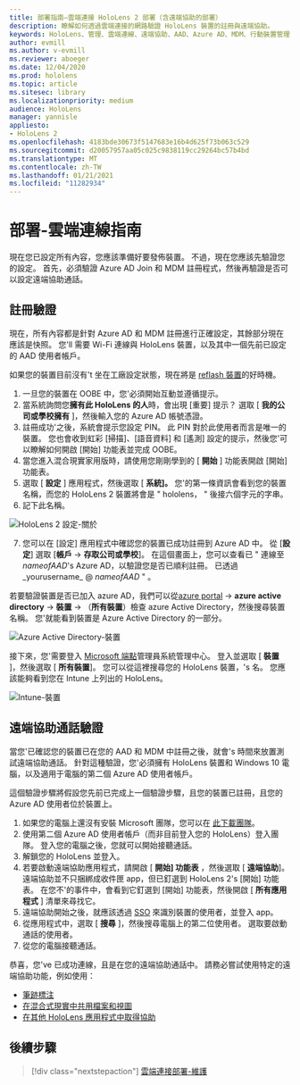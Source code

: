 ```yaml
---
title: 部署指南–雲端連接 HoloLens 2 部署（含遠端協助的部署）
description: 瞭解如何透過雲端連接的網路驗證 HoloLens 裝置的註冊與遠端協助。
keywords: HoloLens、管理、雲端連線、遠端協助、AAD、Azure AD、MDM、行動裝置管理
author: evmill
ms.author: v-evmill
ms.reviewer: aboeger
ms.date: 12/04/2020
ms.prod: hololens
ms.topic: article
ms.sitesec: library
ms.localizationpriority: medium
audience: HoloLens
manager: yannisle
appliesto:
- HoloLens 2
ms.openlocfilehash: 4183bde30673f5147683e16b4d625f73b063c529
ms.sourcegitcommit: d20057957aa05c025c9838119cc29264bc57b4bd
ms.translationtype: MT
ms.contentlocale: zh-TW
ms.lasthandoff: 01/21/2021
ms.locfileid: "11282934"
---
```

# 部署-雲端連線指南

現在您已設定所有內容，您應該準備好要發佈裝置。 不過，現在您應該先驗證您的設定。 首先，必須驗證 Azure AD Join 和 MDM 註冊程式，然後再驗證是否可以設定遠端協助通話。

## 註冊驗證

現在，所有內容都是針對 Azure AD 和 MDM 註冊進行正確設定，其餘部分現在應該是快照。 您&#39;ll 需要 Wi-Fi 連線與 HoloLens 裝置，以及其中一個先前已設定的 AAD 使用者帳戶。

如果您的裝置目前沒有&#39;t 坐在工廠設定狀態，現在將是 [reflash 裝置](https://docs.microsoft.com/hololens/hololens-recovery#clean-reflash-the-device)的好時機。

1. 一旦您的裝置在 OOBE 中，您&#39;必須開始互動並遵循提示。 
1. 當系統詢問您**擁有此 HoloLens 的人**時，會出現 [重要] 提示？ 選取 [ **我的公司或學校擁有** ]，然後輸入您的 Azure AD 帳號憑證。
1. 註冊成功&#39;之後，系統會提示您設定 PIN。 此 PIN 對於此使用者而言是唯一的裝置。 您也會收到虹彩 [掃描]、[語音資料] 和 [遙測] 設定的提示，然後您&#39;可以瞭解如何開啟 [開始] 功能表並完成 OOBE。
1. 當您進入混合現實家用版時，請使用您剛剛學到的 [ **開始** ] 功能表開啟 [開始] 功能表。
1. 選取 [ **設定** ] 應用程式，然後選取 [ **系統]。** 您&#39;的第一條資訊會看到您的裝置名稱，而您的 HoloLens 2 裝置將會是 &quot; hololens， &quot; 後接六個字元的字串。
1. 記下此名稱。

![HoloLens 2 設定-關於](./images/hololens2-settings-about.jpg)

7. 您可以在 [設定] 應用程式中確認您的裝置已成功註冊到 Azure AD 中。 從 [**設定**] 選取 [**帳戶**  ->  **存取公司或學校**]。 在這個畫面上，您可以查看已 &quot; 連線至 _nameofAAD_&#39;s Azure AD，以驗證您是否已順利註冊。 已透過_yourusername_ @ _nameofAAD_ &quot; 。


若要驗證裝置是否已加入 azure AD，我們可以從[azure portal](https://portal.azure.com/#home)  ->  **azure active directory**  ->  **裝置**  ->  （**所有裝置**）檢查 azure Active Directory，然後搜尋裝置名稱。 您&#39;就能看到裝置是 Azure Active Directory 的一部分。


![Azure Active Directory-裝置](./images/aad-enrollment.png)

接下來，您&#39;需要登入 [Microsoft 端點](https://endpoint.microsoft.com/#home)管理員系統管理中心。 登入並選取 [ **裝置** ]，然後選取 [ **所有裝置**]。 您可以從這裡搜尋您的 HoloLens 裝置，&#39;s 名。 您應該能夠看到您在 Intune 上列出的 HoloLens。

![Intune-裝置](./images/endpoint-all-devices-enrolled.png)

## 遠端協助通話驗證

當您&#39;已確認您的裝置已在您的 AAD 和 MDM 中註冊之後，就會&#39;s 時間來放置測試遠端協助通話。 針對這種驗證，您&#39;必須擁有 HoloLens 裝置和 Windows 10 電腦，以及適用于電腦的第二個 Azure AD 使用者帳戶。

這個驗證步驟將假設您先前已完成上一個驗證步驟，且您的裝置已註冊，且您的 Azure AD 使用者位於裝置上。


1. 如果您的電腦上還沒有安裝 Microsoft 團隊，您可以在 [此下載團隊](https://www.microsoft.com/microsoft-365/microsoft-teams/download-app)。
2. 使用第二個 Azure AD 使用者帳戶（而非目前登入您的 HoloLens）登入團隊。 登入您的電腦之後，您就可以開始接聽通話。
3. 解鎖您的 HoloLens 並登入。
4. 若要啟動遠端協助應用程式，請開啟 [ **開始] 功能表** ，然後選取 [ **遠端協助**]。 遠端協助並不只捆綁成收件匣 app，但已釘選到 HoloLens 2&#39;s [開始] 功能表。 在您不&#39;的事件中，會看到它釘選到 [開始] 功能表，然後開啟 [ **所有應用程式** ] 清單來尋找它。
5. 遠端協助開始之後，就應該透過 [SSO](https://docs.microsoft.com/azure/active-directory/manage-apps/what-is-single-sign-on) 來識別裝置的使用者，並登入 app。
6. 從應用程式中，選取 [ **搜尋** ]，然後搜尋電腦上的第二位使用者。 選取要啟動通話的使用者。
7. 從您的電腦接聽通話。

恭喜，您&#39;ve 已成功連線，且是在您的遠端協助通話中。 請務必嘗試使用特定的遠端協助功能，例如使用：

- [筆跡標注](https://docs.microsoft.com/dynamics365/mixed-reality/remote-assist/add-annotations-hololens)
- [在混合式現實中共用檔案和視圖](https://docs.microsoft.com/dynamics365/mixed-reality/remote-assist/display-save-files)
- [在其他 HoloLens 應用程式中取得協助](https://docs.microsoft.com/dynamics365/mixed-reality/remote-assist/get-help-hololens-app-hololens)

## 後續步驟

> [!div class="nextstepaction"]
> [雲端連接部署-維護](hololens2-cloud-connected-maintain.md)